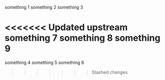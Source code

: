 something 1
something 2
something 3

<<<<<<< Updated upstream
something 7
something 8
something 9
=======
something 4
something 5
something 6
>>>>>>> Stashed changes

